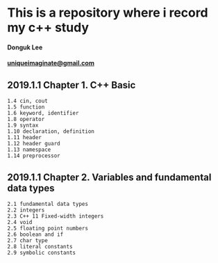 # This is a repository where i record my c++ study
#### Donguk Lee 
#### uniqueimaginate@gmail.com

## 2019.1.1 Chapter 1. C++ Basic
```
1.4 cin, cout
1.5 function
1.6 keyword, identifier
1.8 operator
1.9 syntax
1.10 declaration, definition
1.11 header
1.12 header guard
1.13 namespace
1.14 preprocessor
```

## 2019.1.1 Chapter 2. Variables and fundamental data types
```
2.1 fundamental data types
2.2 integers
2.3 C++ 11 Fixed-width integers
2.4 void
2.5 floating point numbers
2.6 boolean and if
2.7 char type
2.8 literal constants
2.9 symbolic constants
```